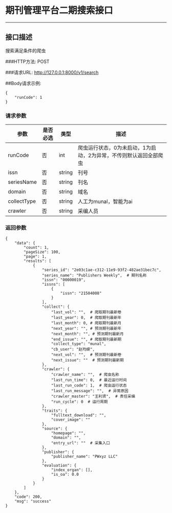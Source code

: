 # 期刊管理平台二期搜索接口

------

## 接口描述
搜索满足条件的爬虫


###HTTP方法: POST

###请求URL: 
    http://127.0.0.1:8000/v1/search

##Body请求示例:

    {
    	"runCode": 1
    }
### 请求参数

|参数|是否必选|类型|描述
|-|-|-|-
|runCode|否	|int	|爬虫运行状态，0为未启动，1为启动，2为异常，不传则默认返回全部爬虫
|issn|否	|string	|刊号
|seriesName|否	|string	|刊名
|domain|否	|string	|域名
|collectType|否	|string	|人工为munal，智能为ai
|crawler|否	|string	|采编人员

    
### 返回参数

    {
        "data": {
            "count": 1,
            "pageSize": 100,
            "page": 1,
            "results": [
                {
                    "series_id": "2e03c1ae-c312-11e9-93f2-482ae31bec7c",
                    "series_name": "Publishers Weekly",  # 期刊名称
                    "issn": "00000019",
                    "issns": [
                        {
                            "issn": "21504008"
                        }
                    ],
                    "collect": {
                        "last_vol": "",  # 爬取期刊最新卷
                        "last_year": 0,  # 爬取期刊最新年
                        "last_month": 0, # 爬取期刊最新月
                        "next_year": "", # 预测期刊最新年
                        "next_month": "", # 预测期刊最新月
                        "end_issue": "", # 爬取期刊最新期
                        "collect_type": "munal",
                        "cb_user": "赵均嵘",
                        "next_vol": "",  # 预测期刊最新卷
                        "next_issue": ""  # 预测期刊最新期
                    },
                    "crawler": {
                        "crawler_name": "",  # 爬虫名称
                        "last_run_time": 0,  # 最近运行时间
                        "last_run_code": 1,  # 爬虫运行状态
                        "last_run_message": "",  # 异常原因
                        "crawler_master": "王利贤",  # 责任采编
                        "run_cycle": 0  # 运行周期
                    },
                    "traits": {
                        "fulltext_download": "",
                        "cover_image": ""
                    },
                    "source": {
                        "homepage": "",
                        "domain": "",
                        "entry_url": ""  # 采集入口
                    },
                    "publisher": {
                        "publisher_name": "PWxyz LLC"
                    },
                    "evaluation": {
                        "index_organ": [],
                        "is_oa": 0.0
                    }
                }
            ]
        },
        "code": 200,
        "msg": "success"
    }




